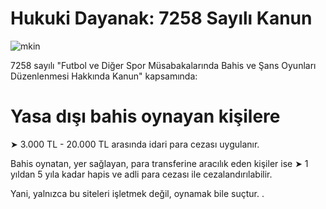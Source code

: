 # Hukuki Dayanak: 7258 Sayılı Kanun

![mkin](https://github.com/user-attachments/assets/49c29ba8-6ec1-426e-a150-a2f45f756e46)


7258 sayılı "Futbol ve Diğer Spor Müsabakalarında Bahis ve Şans Oyunları Düzenlenmesi Hakkında Kanun" kapsamında:

# Yasa dışı bahis oynayan kişilere
➤ 3.000 TL - 20.000 TL arasında idari para cezası uygulanır.

Bahis oynatan, yer sağlayan, para transferine aracılık eden kişiler ise
➤ 1 yıldan 5 yıla kadar hapis ve adli para cezası ile cezalandırılabilir.

Yani, yalnızca bu siteleri işletmek değil, oynamak bile suçtur.
.
